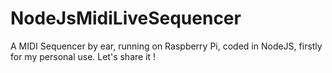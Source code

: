 # NodeJsMidiLiveSequencer
A MIDI Sequencer by ear, running on Raspberry Pi, coded in NodeJS, firstly for my personal use. Let's share it !
